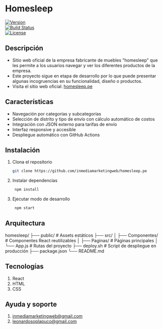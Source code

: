# Homesleep

[![Version](https://img.shields.io/npm/v/homesleep)](https://www.npmjs.com/package/homesleep)  
[![Build Status](https://img.shields.io/github/actions/workflow/status/inmediamarketingweb/homesleep/deploy.yml?branch=main)](https://github.com/inmediamarketingweb/homesleep/actions)  
[![License](https://img.shields.io/github/license/inmediamarketingweb/homesleep)](LICENSE)

## Descripción

- Sitio web oficial de la empresa fabricante de muebles "homesleep" que les permite a los usuarios navegar y ver los diferentes productos de la empresa.
- Este proyecto sigue en etapa de desarrollo por lo que puede presentar algunas incogruencias en su funcionalidad, diseño o productos.
- Visita el sitio web oficial: [homesleep.pe](https://homesleep.pe)

## Características

- Navegación por categorías y subcategorías  
- Selección de distrito y tipo de envío con cálculo automático de costos
- Integración con JSON externo para tarifas de envío
- Interfaz responsive y accesible  
- Despliegue automático con GitHub Actions

## Instalación

1. Clona el repositorio  
   ```bash
   git clone https://github.com/inmediamarketingweb/homesleep.pe

2. Instalar dependencias
   ```bash
    npm install

3. Ejecutar modo de desarrollo
   ```bash
    npm start

## Arquitectura

homesleep/
├── public/                   # Assets estáticos
├── src/
│   ├── Componentes/          # Componentes React reutilizables
│   ├── Paginas/              # Páginas principales
│   └── App.js                # Rutas del proyecto
├── deploy.sh                 # Script de despliegue en producción
├── package.json
└── README.md

## Tecnologías

1. React
2. HTML
3. CSS

## Ayuda y soporte

1. inmediamarketingweb@gmail.com
2. leonardosoplapuco@gmail.com
